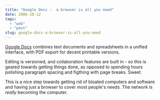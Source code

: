 ```yaml
---
title: "Google Docs -  a browser is all you need"
date: 2006-10-12
tags: 
  - "web"
  - "post"
slug: google-docs-a-browser-is-all-you-need
---
```


[Google Docs](http://docs.google.com/) combines text documents and spreadsheets in a unified interface, with PDF export for decent printable versions.

Editing is versioned, and collaboration features are built in - so this is geared towards getting things done, as opposed to spending hours polishing paragraph spacing and figthing with page breaks. Sweet.

This is a nice step towards getting rid of bloated computers and software and having just a browser to cover most people's needs. The network is _really_ becoming the computer.
